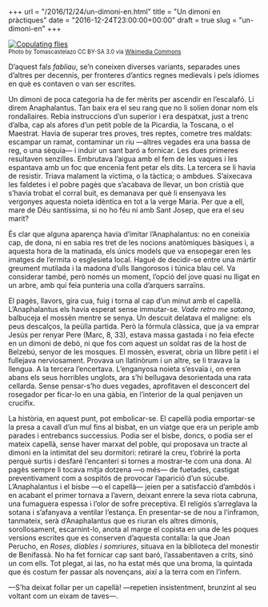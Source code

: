 +++
url = "/2016/12/24/un-dimoni-en.html"
title = "Un dimoni en pràctiques"
date = "2016-12-24T23:00:00+00:00"
draft = true
slug = "un-dimoni-en"
+++

<a href="https://commons.wikimedia.org/wiki/File%3ACopulating_flies.jpg" title="By Tomascastelazo (Own work) [CC BY-SA 3.0 (http://creativecommons.org/licenses/by-sa/3.0)], via Wikimedia Commons"><img src="/uploads/2019/7870cde18e.jpg" alt="Copulating flies" /></a>  
<span style="font-size: 80%;">Photo by Tomascastelazo CC BY-SA 3.0 via <a href="https://commons.wikimedia.org/wiki/File%3ACopulating_flies.jpg" title="Copulating flies">Wikimedia Commons</a></span>

D’aquest fals *fabliau*, se’n coneixen diverses variants, separades unes d’altres per decennis, per fronteres d’antics regnes medievals i pels idiomes en què es contaven o van ser escrites.

Un dimoni de poca categoria ha de fer mèrits per ascendir en l’escalafó. Li direm Anaphalantus. Tan baix era el seu rang que no li solien donar nom els rondallaires. Rebia instruccions d’un superior i era despatxat, just a trenc d’alba, cap als afores d’un petit poble de la Picardia, la Toscana, o el Maestrat. Havia de superar tres proves, tres reptes, cometre tres maldats: escampar un ramat, contaminar un riu —altres vegades era una bassa de reg, o una sèquia— i induir un sant baró a fornicar. Les dues primeres resultaven senzilles. Embrutava l’aigua amb el fem de les vaques i les espantava amb un foc que encenia fent petar els dits. La tercera se li havia de resistir. Triava malament la víctima, o la tàctica; o ambdues. S’aixecava les faldetes i el pobre pagès que s’acabava de llevar, un bon cristià que s’havia trobat el corral buit, es demanava per què li ensenyava les vergonyes aquesta noieta idèntica en tot a la verge Maria. Per que a ell, mare de Déu santíssima, si no ho féu ni amb Sant Josep, que era el seu marit?

És clar que alguna aparença havia d’imitar l’Anaphalantus: no en coneixia cap, de dona, ni en sabia res tret de les nocions anatòmiques bàsiques i, a aquesta hora de la matinada, els únics models que va ensopegar eren les imatges de l’ermita o esglesieta local. Hagué de decidir-se entre una màrtir greument mutilada i la madona d’ulls llangorosos i túnica blau cel. Va considerar també, però només un moment, l’opció del jove quasi nu lligat en un arbre, amb qui feia punteria una colla d’arquers sarraïns.

El pagès, llavors, gira cua, fuig i torna al cap d’un minut amb el capellà. L’Anaphalantus els havia esperat sense immutar-se. *Vade retro me satana*, balbuceja el mossèn mentre se senya. Un descuit delatava el maligne: els peus descalços, la peülla partida. Però la fórmula clàssica, que ja va emprar Jesús per renyar Pere (Marc, 8, 33), estava massa gastada i no feia efecte en un dimoni de debò, ni que fos com aquest un soldat ras de la host de Belzebú, senyor de les mosques. El mossèn, esverat, obria un llibre petit i el fullejava nerviosament. Provava un llatinòrum i un altre, se li travava la llengua. A la tercera l’encertava. L’enganyosa noieta s’esvaïa i, on eren abans els seus horribles unglots, ara s’hi bellugava desorientada una rata cellarda. Sense pensar-s’ho dues vegades, aprofitaven el desconcert del rosegador per ficar-lo en una gàbia, en l’interior de la qual penjaven un crucifix.

La història, en aquest punt, pot embolicar-se. El capellà podia emportar-se la presa a cavall d’un mul fins al bisbat, en un viatge que era un periple amb parades i entrebancs successius. Podia ser el bisbe, doncs, o podia ser el mateix capellà, sense haver marxat del poble, qui proposava un tracte al dimoni en la intimitat del seu dormitori: retiraré la creu, t’obriré la porta perquè surtis i desfaré l’encanteri si tornes a mostrar-te com una dona. Al pagès sempre li tocava mitja dotzena —o més— de fuetades, castigat preventivament com a sospitós de provocar l’aparició d’un súcube. L’Anaphalantus i el bisbe —o el capellà— jeien per a satisfacció d’ambdós i en acabant el primer tornava a l’avern, deixant enrere la seva riota cabruna, una fumaguera espessa i l’olor de sofre preceptiva. El religiós s’arreglava la sotana i s’afanyava a ventilar l’estança. En presentar-se de nou a l’inframon, tanmateix, serà d’Anaphalantus que es riuran els altres dimonis, sorollosament, escarnint-lo, anota al marge el copista en una de les poques versions escrites que es conserven d’aquesta contalla: la que Joan Perucho, en *Roses, diables i somriures*, situava en la biblioteca del monestir de Benifassà. No ha fet fornicar cap sant baró, l’assabentaven a crits, sinó un com ells. Tot plegat, ai las, no ha estat més que una broma, la quintada que és costum fer passar als novençans, així a la terra com en l’infern.

—S’ha deixat follar per un capellà! —repetien insistentment, brunzint al seu voltant com un eixam de taves—.
